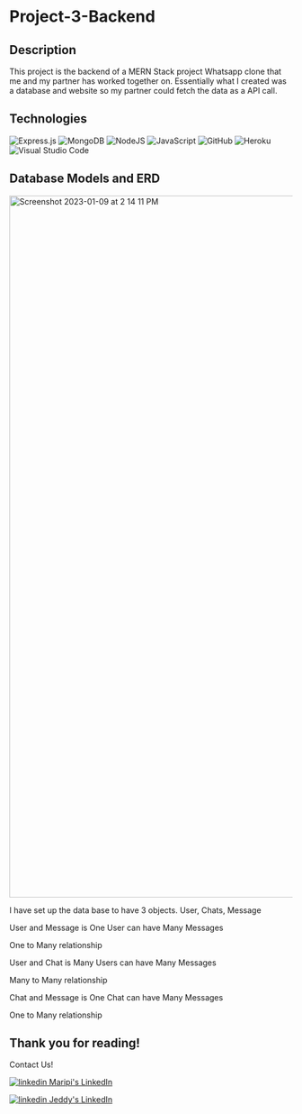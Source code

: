 # Project-3-Backend

## Description 
This project is the backend of a MERN Stack project Whatsapp clone that me and my partner has worked together on. 
Essentially what I created was a database and website so my partner could fetch the data as a API call. 


## Technologies 
![Express.js](https://img.shields.io/badge/express.js-%23404d59.svg?style=for-the-badge&logo=express&logoColor=%2361DAFB)
![MongoDB](https://img.shields.io/badge/MongoDB-%234ea94b.svg?style=for-the-badge&logo=mongodb&logoColor=white)
![NodeJS](https://img.shields.io/badge/node.js-6DA55F?style=for-the-badge&logo=node.js&logoColor=white)
![JavaScript](https://img.shields.io/badge/javascript-%23323330.svg?style=for-the-badge&logo=javascript&logoColor=%23F7DF1E)
![GitHub](https://img.shields.io/badge/github-%23121011.svg?style=for-the-badge&logo=github&logoColor=white)
![Heroku](https://img.shields.io/badge/heroku-%23430098.svg?style=for-the-badge&logo=heroku&logoColor=white)
![Visual Studio Code](https://img.shields.io/badge/Visual%20Studio%20Code-0078d7.svg?style=for-the-badge&logo=visual-studio-code&logoColor=white)

## Database Models and ERD 

<img width="1246" alt="Screenshot 2023-01-09 at 2 14 11 PM" src="https://user-images.githubusercontent.com/105845188/211419125-06af194d-5fd2-4efa-95c6-c904f740581f.png">

I have set up the data base to have 3 objects. User, Chats, Message  

User and Message is One User can have Many Messages 

One to Many relationship

User and Chat is Many Users can have Many Messages 

Many to Many relationship

Chat and Message is One Chat can have Many Messages 

One to Many relationship 


## Thank you for reading! 
Contact Us!
<p>
  <a href="https://www.linkedin.com/in/maripirs/" rel="nofollow noreferrer">
    <img src="https://i.stack.imgur.com/gVE0j.png" alt="linkedin"> Maripi's LinkedIn
  </a>
<p>
<p>
  <a href="https://www.linkedin.com/in/jeddy-cheng" rel="nofollow noreferrer">
    <img src="https://i.stack.imgur.com/gVE0j.png" alt="linkedin"> Jeddy's LinkedIn
  </a>
<p>
